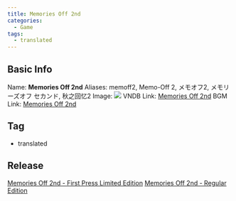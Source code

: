 ```yaml
---
title: Memories Off 2nd
categories:
  - Game
tags:
  - translated
---
```

## Basic Info

Name: **Memories Off 2nd**
Aliases: memoff2, Memo-Off 2, メモオフ2, メモリーズオフ セカンド, 秋之回忆2
Image: ![](https://s2.vndb.org/cv/64/43464.jpg)
VNDB Link: [Memories Off 2nd](https://vndb.org/v1153)
BGM Link: [Memories Off 2nd](https://bangumi.tv/subject/1733)

## Tag

 - translated

## Release

[Memories Off 2nd - First Press Limited Edition](../../r/r2199/)
[Memories Off 2nd - Regular Edition](../../r/r2430/)